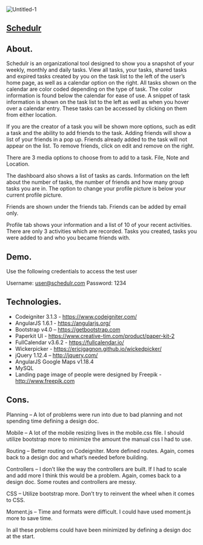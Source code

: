 ![Untitled-1](https://user-images.githubusercontent.com/6231909/61014466-6d61c500-a33c-11e9-8523-b9133a381481.jpg)
## [Schedulr](http://www.schedulr.cc/)

## About.

Schedulr is an organizational tool designed to show you a snapshot of your weekly, monthly and daily tasks. View all tasks, your tasks, shared tasks and expired tasks created by you on the task list to the left of the user’s home page, as well as a calendar option on the right. 
All tasks shown on the calendar are color coded depending on the type of task. The color information is found below the calendar for ease of use. A snippet of task information is shown on the task list to the left as well as when you hover over a calendar entry. These tasks can be accessed by clicking on them from either location. 

If you are the creator of a task you will be shown more options, such as edit a task and the ability to add friends to the task. Adding friends will show a list of your friends in a pop up. Friends already added to the task will not appear on the list. To remove friends, click on edit and remove on the right.

There are 3 media options to choose from to add to a task. File, Note and Location. 

The dashboard also shows a list of tasks as cards. Information on the left about the number of tasks, the number of friends and how many group tasks you are in. The option to change your profile picture is below your current profile picture. 

Friends are shown under the friends tab. Friends can be added by email only. 

Profile tab shows your information and a list of 10 of your recent activities. There are only 3 activities which are recorded. Tasks you created, tasks you were added to and who you became friends with. 

## Demo.
Use the following credentials to access the test user

Username: user@schedulr.com                                                                                                                           Password: 1234


## Technologies.


*	Codeigniter 3.1.3 - https://www.codeigniter.com/
*	AngularJS 1.6.1 - https://angularjs.org/
*	Bootstrap v4.0 – https://getbootstrap.com
*	Paperkit UI - https://www.creative-tim.com/product/paper-kit-2
*	FullCalendar v3.6.2 - https://fullcalendar.io/
*	Wickerpicker - https://ericjgagnon.github.io/wickedpicker/
*	jQuery 1.12.4 – http://jquery.com/
*	AngularJS Google Maps v1.18.4
*	MySQL
*	Landing page image of people were designed by Freepik - http://www.freepik.com



## Cons.


Planning – A lot of problems were run into due to bad planning and not spending time defining a design doc. 

Mobile – A lot of the mobile resizing lives in the mobile.css file. I should utilize bootstrap more to minimize the amount the manual css I had to use.

Routing – Better routing on Codeigniter. More defined routes. Again, comes back to a design doc and what’s needed before building.

Controllers – I don’t like the way the controllers are built. If I had to scale and add more I think this would be a problem. Again, comes back to a design doc. Some routes and controllers are messy. 

CSS – Utilize bootstrap more. Don’t try to reinvent the wheel when it comes to CSS.

Moment.js – Time and formats were difficult. I could have used moment.js more to save time.


In all these problems could have been minimized by defining a design doc at the start.  
